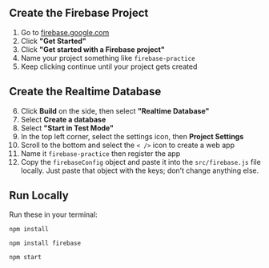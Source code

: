 ## Create the Firebase Project

1. Go to [firebase.google.com](https://firebase.google.com)
2. Click **"Get Started"**
3. Click **"Get started with a Firebase project"**
4. Name your project something like `firebase-practice`
5. Keep clicking continue until your project gets created

## Create the Realtime Database

6. Click **Build** on the side, then select **"Realtime Database"**
7. Select **Create a database**
8. Select **"Start in Test Mode"**
9. In the top left corner, select the settings icon, then **Project Settings**
10. Scroll to the bottom and select the `< />` icon to create a web app
11. Name it `firebase-practice` then register the app
12. Copy the `firebaseConfig` object and paste it into the `src/firebase.js` file locally. Just paste that object with the keys; don’t change anything else.

## Run Locally
Run these in your terminal:

`npm install`

`npm install firebase`

`npm start`